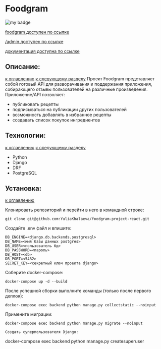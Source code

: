 # Foodgram
![my badge](https://github.com/YuliaKhalaeva/foodgram-project-react/actions/workflows/foodgram_workflow.yml/badge.svg) </p>
[foodgram доступен по ссылке](http://http://158.160.26.246/)<p></p>
[/admin доступен по ссылке](http://http://158.160.26.246/admin)<p></p>
[документация доступна по ссылке](http://158.160.26.246/api/docs/redoc.html)<p></p>



## Описание:<a class="anchor" id="about">
[к оглавлению](#contents)
[к следующему разделу](#tech)
Проект Foodgram представляет собой готовый API для разворачивания и поддержания приложения, собирающего отзывы
пользователей на различные произведения.
Приложение/API позволяет:
* публиковать рецепты
* подписываться на публикации других пользователей
* возможность добавлять в избранное рецепты
* создавать список покупок ингредиентов

## Технологии:<a class="anchor" id="tech">
[к оглавлению](#contents)
[к следующему разделу](#setup)
- Python
- Django
- DRF
- PostgreSQL

## Установка:<a class="anchor" id="setup">
[к оглавлению](#contents)

Клонировать репозиторий и перейти в него в командной строке:

```
git clone git@github.com:YuliaKhalaeva/foodgram-project-react.git
```
Cоздайте .env файл и впишите:
```
DB_ENGINE=<django.db.backends.postgresql>
DB_NAME=<имя базы данных postgres>
DB_USER=<пользователь бд>
DB_PASSWORD=<пароль>
DB_HOST=<db>
DB_PORT=<5432>
SECRET_KEY=<секретный ключ проекта django>
```

Соберите docker-compose:

```
docker-compose up -d --build
```
После успешной сборки выполните команды (только после первого деплоя):
```
docker-compose exec backend python manage.py collectstatic --noinput
```

Примените миграции:

```
docker-compose exec backend python manage.py migrate --noinput
```

```
Создать суперпользователя Django:
```

docker-compose exec backend python manage.py createsuperuser

```
